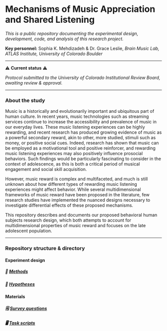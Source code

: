 # Mechanisms of Music Appreciation and Shared Listening #

*This is a public repository documenting the experimental design, development, code, and analysis of this research project.*

**Key personnel:** Sophia K. Mehdizadeh & Dr. Grace Leslie, *Brain Music Lab, ATLAS Institute, University of Colorado Boulder*

---

:warning: **Current status** :warning:

*Protocol submitted to the University of Colorado Institutional Review Board, awaiting review & approval.*

---

### About the study ###

Music is a historically and evolutionarily important and ubiquitous part of human culture. In recent years, music technologies such as streaming services continue to increase the accessibility and prevalence of music in our everyday lives. These music listening experiences can be highly rewarding, and recent research has produced growing evidence of music as a powerful secondary reward, akin to other, more studied, stimuli such as money, or positive social cues. Indeed, research has shown that music can be employed as a motivational tool and positive reinforcer, and rewarding music listening experiences may also positively influence prosocial behaviors. Such findings would be particularly fascinating to consider in the context of adolescence, as this is both a critical period of musical engagement and social skill acquisition.

However, music reward is complex and multifaceted, and much is still unknown about how different types of rewarding music listening experiences might affect behavior. While several multidimensional frameworks of music reward have been proposed in the literature, few research studies have implemented the nuanced designs necessary to investigate differential effects of these proposed mechanisms.

This repository describes and documents our proposed behavioral human subjects research design, which both attempts to account for multidimensional properties of music reward and focuses on the late adolescent population.

---

### Repository structure & directory ###

#### Experiment design ####

##### 🧪 [Methods](/experiment_design.md) #####

##### 🔎 [Hypotheses](/hypotheses.md) #####

#### Materials ####

##### 🗒️ [Survey questions](/surveys) #####

##### 🖥️ [Task scripts](/task_code) #####
